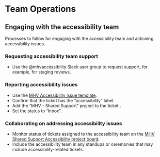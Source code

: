 # Team Operations

## Engaging with the accessibility team
Processes to follow for engaging with the accessibility team and actioning accessibility issues.

### Requesting accessibility team support

- Use the @mhvaccessibility Slack user group to request support, for example, for staging reviews.

### Reporting accessibility issues

- Use the [MHV Accessibility Issue template](https://github.com/department-of-veterans-affairs/va.gov-team/issues/new?template=mhv-a11y-issue.yaml).
- Confirm that the ticket has the “accessibility” label.
- Add the “MHV - Shared Support” project to the ticket .
- Set the status to “Inbox”.
  
### Collaborating on addressing accessibility issues
  
- Monitor status of tickets assigned to the accessibility team on the [MHV Shared Support Accessibility project board](https://github.com/orgs/department-of-veterans-affairs/projects/1748/views/15).
- Include the accessibility team in any standups or ceremonies that may include accessibility-related tickets.
